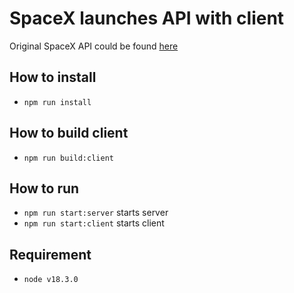 # SpaceX launches API with client

Original SpaceX API could be found [here](https://github.com/r-spacex/SpaceX-API)

## How to install

- `npm run install`

## How to build client

- `npm run build:client`

## How to run

- `npm run start:server` starts server
- `npm run start:client` starts client

## Requirement

- `node v18.3.0`
